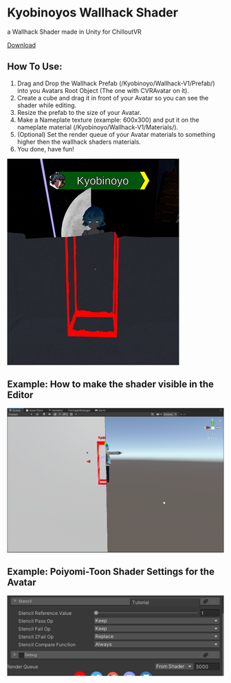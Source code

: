 # Kyobinoyos Wallhack Shader

a Wallhack Shader made in Unity for ChilloutVR


[Download](/shader/Kyobinoyos-Wallhack-Shader-V1.unitypackage)


## How To Use:
1. Drag and Drop the Wallhack Prefab (/Kyobinoyo/Wallhack-V1/Prefab/) into you Avatars Root Object (The one with CVRAvatar on it).
2. Create a cube and drag it in front of your Avatar so you can see the shader while editing.
3. Resize the prefab to the size of your Avatar.
4. Make a Nameplate texture (example: 600x300) and put it on the nameplate material (/Kyobinoyo/Wallhack-V1/Materials/).
5. (Optional) Set the render queue of your Avatar materials to something higher then the wallhack shaders materials.
6. You done, have fun!


![Alt text](pictures/3.png?raw=true "Example 3")


## Example: How to make the shader visible in the Editor
![Alt text](pictures/1.png?raw=true "Example 1")

## Example: Poiyomi-Toon Shader Settings for the Avatar
![Alt text](pictures/2.png?raw=true "Example 2")
